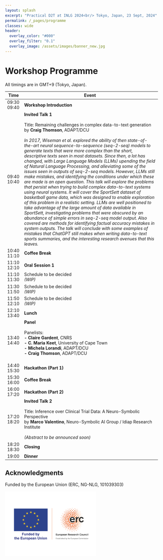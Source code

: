 ```yaml
---
layout: splash
excerpt: "Practical D2T at INLG 2024<br/> Tokyo, Japan, 23 Sept, 2024"
permalink: /_pages/programme
classes: wide
header:
  overlay_color: "#000"
  overlay_filter: "0.1"
  overlay_image: /assets/images/banner_new.jpg
---
```

 <div class="forms-container">

 <!-- <div class="forms">
    <img src="assets/images/github-logo.png">
    <a href="https://github.com/practicald2t/hackathon/">
    <p style="font-size: large">Hackathon – Github</p>
    </a>
</div> -->
</div>

# Workshop Programme
All timings are in GMT+9 (Tokyo, Japan).

| Time                     | Event                    |
| ------------------------ | ------------------------------------ |
| 09:30 09:40 | **Workshop Introduction** |
| 09:40 10:40 | **Invited Talk 1**<br> <br> Title: Remaining challenges in complex data-to-text generation<br>by **Craig Thomson**, ADAPT/DCU<br> <br> <em>In 2017, Wiseman et al. explored the ability of then state-of-the-art neural sequence-to-sequence (seq-2-seq) models to generate texts that were more complex than the short, descriptive texts seen in most datasets.  Since then, a lot has changed, with Large Language Models (LLMs) upending the field of Natural Language Processing, and alleviating some of the issues seen in outputs of seq-2-seq models.  However, LLMs still make mistakes, and identifying the conditions under which these are made is an open question.  This talk will explore the problems that persist when trying to build complex data-to-text systems using neural systems.  It will cover the SportSett dataset of basketball game data, which was designed to enable exploration of this problem in a realistic setting.  LLMs are well positioned to take advantage of the large amount of data available in SportSett, investigating problems that were obscured by an abundance of simple errors in seq-2-seq model output.  Also covered are methods for identifying factual accuracy mistakes in system outputs.  The talk will conclude with some examples of mistakes that ChatGPT still makes when writing data-to-text sports summaries, and the interesting research avenues that this leaves.</em><br> | <img src="/assets/images/2024/Craig Thomson - fit.png" alt="ALT: Invited speaker propic" width="1500" height="2100"> |
| 10:40 11:10 | **Coffee Break** |
| 11:10 12:10 | **Oral Session 1** |
| 11:10 11:30 | Schedule to be decided <br> *(WIP)* |
| 11:30 11:50 | Schedule to be decided <br> *(WIP)* |
| 11:50 12:10 | Schedule to be decided <br> *(WIP)* |
| 12:10 13:40 | **Lunch** |
| 13:40 14:40 | **Panel**<br> <br>Panelists:<br> **- Claire Gardent**, CNRS <br> **- C. Maria Keet**, University of Cape Town <br> **- Michela Lorandi**, ADAPT/DCU <br> **- Craig Thomson**, ADAPT/DCU <br> <br>|
| 14:40 15:30 | **Hackathon (Part 1)** |
| 15:30 16:00 | **Coffee Break** |
| 16:00 17:20 | **Hackathon (Part 2)** |
| 17:20 18:20 | **Invited Talk 2**<br> <br> Title: Inference over Clinical Trial Data: A Neuro-Symbolic Perspective<br>by **Marco Valentino**,  Neuro-Symbolic AI Group / Idiap Research Institute<br> <br> <em>(Abstract to be announced soon)</em><br> | <img src="/assets/images/2024/Marco Valentino - fit.png" alt="ALT: Invited speaker propic" width="1500" height="2100"> |
| 18:20 18:30 | **Closing** |
| 19:00 | **Dinner** |


## Acknowledgments
<p>Funded by the European Union (ERC, NG-NLG, 101039303)</p>
<img src="/assets/images/erc.png" style="max-width: 300px;" alt="ERC">
